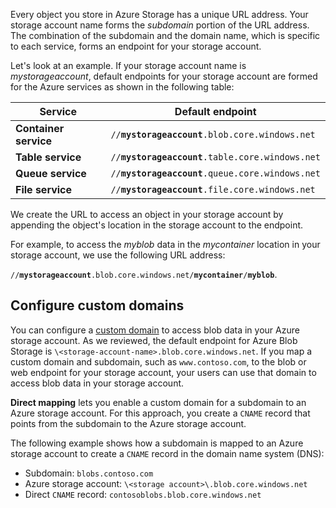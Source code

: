 Every object you store in Azure Storage has a unique URL address. Your storage account name forms the _subdomain_ portion of the URL address. The combination of the subdomain and the domain name, which is specific to each service, forms an endpoint for your storage account. 

Let's look at an example. If your storage account name is *mystorageaccount*, default endpoints for your storage account are formed for the Azure services as shown in the following table:

| Service | Default endpoint |
| --- | --- |
| **Container service** | `//`**`mystorageaccount`**`.blob.core.windows.net` |
| **Table service** | `//`**`mystorageaccount`**`.table.core.windows.net` |
| **Queue service** | `//`**`mystorageaccount`**`.queue.core.windows.net` |
| **File service** | `//`**`mystorageaccount`**`.file.core.windows.net` |

We create the URL to access an object in your storage account by appending the object's location in the storage account to the endpoint.

For example, to access the *myblob* data in the *mycontainer* location in your storage account, we use the following URL address:

`//`**`mystorageaccount`**`.blob.core.windows.net/`**`mycontainer`**`/`**`myblob`**.

## Configure custom domains

You can configure a [custom domain](/azure/storage/blobs/storage-custom-domain-name) to access blob data in your Azure storage account. As we reviewed, the default endpoint for Azure Blob Storage is `\<storage-account-name>.blob.core.windows.net`. If you map a custom domain and subdomain, such as `www.contoso.com`, to the blob or web endpoint for your storage account, your users can use that domain to access blob data in your storage account.

**Direct mapping** lets you enable a custom domain for a subdomain to an Azure storage account. For this approach, you create a `CNAME` record that points from the subdomain to the Azure storage account.

   The following example shows how a subdomain is mapped to an Azure storage account to create a `CNAME` record in the domain name system (DNS):

   - Subdomain: `blobs.contoso.com`
   - Azure storage account: `\<storage account>\.blob.core.windows.net`
   - Direct `CNAME` record: `contosoblobs.blob.core.windows.net`



